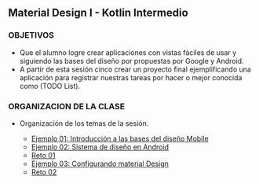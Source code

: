 ## Material Design I - Kotlin Intermedio

### OBJETIVOS 

- Que el alumno logre crear aplicaciones con vistas fáciles de usar y siguiendo las bases del diseño por propuestas por Google y Android.
- A partir de esta sesión cinco crear un proyecto final ejemplificando una aplicación para registrar nuestras tareas por hacer o mejor conocida como (TODO List).

### ORGANIZACION DE LA CLASE 

- Organización de los temas de la sesión.

	- [Ejemplo 01: Introducción a las bases del diseño Mobile](/../../tree/master/Sesion-05/Ejemplo-01/)
	- [Ejemplo 02: Sistema de diseño en Android](/../../tree/master/Sesion-05/Ejemplo-02/)
	- [Reto 01](/../../tree/master/Sesion-05/Reto-01/)
	- [Ejemplo 03: Configurando material Design](/../../tree/master/Sesion-05/Ejemplo-03/)
	- [Reto 02](/../../tree/master/Sesion-05/Reto-02/)
